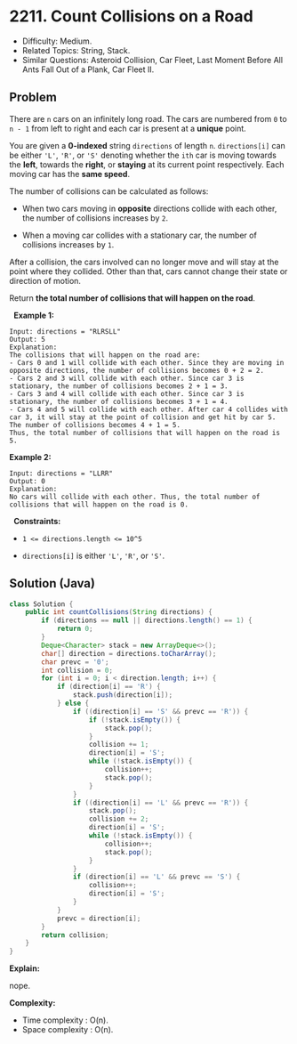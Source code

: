 # 2211. Count Collisions on a Road

- Difficulty: Medium.
- Related Topics: String, Stack.
- Similar Questions: Asteroid Collision, Car Fleet, Last Moment Before All Ants Fall Out of a Plank, Car Fleet II.

## Problem

There are ```n``` cars on an infinitely long road. The cars are numbered from ```0``` to ```n - 1``` from left to right and each car is present at a **unique** point.

You are given a **0-indexed** string ```directions``` of length ```n```. ```directions[i]``` can be either ```'L'```, ```'R'```, or ```'S'``` denoting whether the ```ith``` car is moving towards the **left**, towards the **right**, or **staying** at its current point respectively. Each moving car has the **same speed**.

The number of collisions can be calculated as follows:


	
- When two cars moving in **opposite** directions collide with each other, the number of collisions increases by ```2```.
	
- When a moving car collides with a stationary car, the number of collisions increases by ```1```.


After a collision, the cars involved can no longer move and will stay at the point where they collided. Other than that, cars cannot change their state or direction of motion.

Return **the **total number of collisions** that will happen on the road**.

 
**Example 1:**

```
Input: directions = "RLRSLL"
Output: 5
Explanation:
The collisions that will happen on the road are:
- Cars 0 and 1 will collide with each other. Since they are moving in opposite directions, the number of collisions becomes 0 + 2 = 2.
- Cars 2 and 3 will collide with each other. Since car 3 is stationary, the number of collisions becomes 2 + 1 = 3.
- Cars 3 and 4 will collide with each other. Since car 3 is stationary, the number of collisions becomes 3 + 1 = 4.
- Cars 4 and 5 will collide with each other. After car 4 collides with car 3, it will stay at the point of collision and get hit by car 5. The number of collisions becomes 4 + 1 = 5.
Thus, the total number of collisions that will happen on the road is 5. 
```

**Example 2:**

```
Input: directions = "LLRR"
Output: 0
Explanation:
No cars will collide with each other. Thus, the total number of collisions that will happen on the road is 0.
```

 
**Constraints:**


	
- ```1 <= directions.length <= 10^5```
	
- ```directions[i]``` is either ```'L'```, ```'R'```, or ```'S'```.



## Solution (Java)

```java
class Solution {
    public int countCollisions(String directions) {
        if (directions == null || directions.length() == 1) {
            return 0;
        }
        Deque<Character> stack = new ArrayDeque<>();
        char[] direction = directions.toCharArray();
        char prevc = '0';
        int collision = 0;
        for (int i = 0; i < direction.length; i++) {
            if (direction[i] == 'R') {
                stack.push(direction[i]);
            } else {
                if ((direction[i] == 'S' && prevc == 'R')) {
                    if (!stack.isEmpty()) {
                        stack.pop();
                    }
                    collision += 1;
                    direction[i] = 'S';
                    while (!stack.isEmpty()) {
                        collision++;
                        stack.pop();
                    }
                }
                if ((direction[i] == 'L' && prevc == 'R')) {
                    stack.pop();
                    collision += 2;
                    direction[i] = 'S';
                    while (!stack.isEmpty()) {
                        collision++;
                        stack.pop();
                    }
                }
                if (direction[i] == 'L' && prevc == 'S') {
                    collision++;
                    direction[i] = 'S';
                }
            }
            prevc = direction[i];
        }
        return collision;
    }
}
```

**Explain:**

nope.

**Complexity:**

* Time complexity : O(n).
* Space complexity : O(n).
